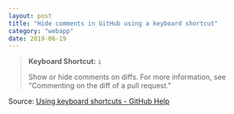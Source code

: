 ```yaml
---
layout: post
title: "Hide comments in GitHub using a keyboard shortcut"
category: "webapp"
date: 2019-06-19
---
```


> **Keyboard Shortcut:** `i`
>
> Show or hide comments on diffs. For more information, see "Commenting on the diff of a pull request."

Source: [Using keyboard shortcuts - GitHub Help](https://help.github.com/en/articles/using-keyboard-shortcuts#source-code-browsing)
